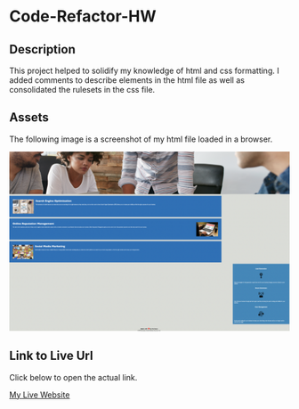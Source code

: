 # Code-Refactor-HW

## Description

This project helped to solidify my knowledge of html and css formatting. I added comments to describe elements in the html file as well as consolidated the rulesets in the css file.

## Assets

The following image is a screenshot of my html file loaded in a browser.

![Screenshot of the Website](./assets/images/refactor-hw-screenshot.png)

## Link to Live Url

Click below to open the actual link.

[My Live Website](https://audrey-g37.github.io/Code-Refactor-HW/)
